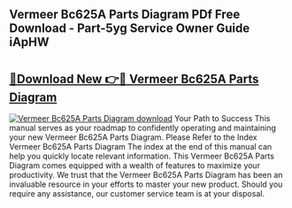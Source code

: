 ## Vermeer Bc625A Parts Diagram PDf Free Download - Part-5yg Service Owner Guide iApHW

# <h2><a href="http://dfhvo98.blite.top/?on=Vermeer+Bc625A+Parts+Diagram">🔗Download New 👉🔴 Vermeer Bc625A Parts Diagram</a></h2>

[![Vermeer Bc625A Parts Diagram download](https://i.imgur.com/lujVjoI.png)](http://dfhvo98.blite.top/?on=Vermeer+Bc625A+Parts+Diagram)
Your Path to Success This manual serves as your roadmap to confidently operating and maintaining your new Vermeer Bc625A Parts Diagram. Please Refer to the Index Vermeer Bc625A Parts Diagram The index at the end of this manual can help you quickly locate relevant information. This Vermeer Bc625A Parts Diagram comes equipped with a wealth of features to maximize your productivity. We trust that the Vermeer Bc625A Parts Diagram has been an invaluable resource in your efforts to master your new product. Should you require any assistance, our customer service team is at your disposal.
